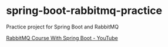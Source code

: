 # spring-boot-rabbitmq-practice

Practice project for Spring Boot and RabbitMQ

[RabbitMQ Course With Spring Boot - YouTube](https://www.youtube.com/playlist?list=PLoNChWlyFPxcIqVwgwZ59jkv9tF_aSZr2)
